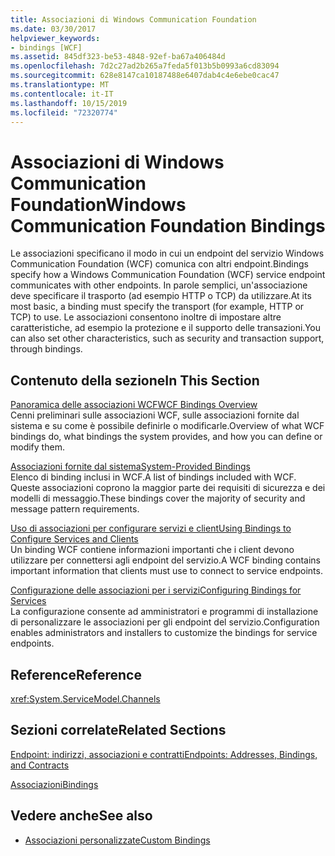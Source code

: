 ```yaml
---
title: Associazioni di Windows Communication Foundation
ms.date: 03/30/2017
helpviewer_keywords:
- bindings [WCF]
ms.assetid: 845df323-be53-4848-92ef-ba67a406484d
ms.openlocfilehash: 7d2c27ad2b265a7feda5f013b5b0993a6cd83094
ms.sourcegitcommit: 628e8147ca10187488e6407dab4c4e6ebe0cac47
ms.translationtype: MT
ms.contentlocale: it-IT
ms.lasthandoff: 10/15/2019
ms.locfileid: "72320774"
---
```

# <a name="windows-communication-foundation-bindings"></a><span data-ttu-id="6bbbe-102">Associazioni di Windows Communication Foundation</span><span class="sxs-lookup"><span data-stu-id="6bbbe-102">Windows Communication Foundation Bindings</span></span>
<span data-ttu-id="6bbbe-103">Le associazioni specificano il modo in cui un endpoint del servizio Windows Communication Foundation (WCF) comunica con altri endpoint.</span><span class="sxs-lookup"><span data-stu-id="6bbbe-103">Bindings specify how a Windows Communication Foundation (WCF) service endpoint communicates with other endpoints.</span></span> <span data-ttu-id="6bbbe-104">In parole semplici, un'associazione deve specificare il trasporto (ad esempio HTTP o TCP) da utilizzare.</span><span class="sxs-lookup"><span data-stu-id="6bbbe-104">At its most basic, a binding must specify the transport (for example, HTTP or TCP) to use.</span></span> <span data-ttu-id="6bbbe-105">Le associazioni consentono inoltre di impostare altre caratteristiche, ad esempio la protezione e il supporto delle transazioni.</span><span class="sxs-lookup"><span data-stu-id="6bbbe-105">You can also set other characteristics, such as security and transaction support, through bindings.</span></span>  
  
## <a name="in-this-section"></a><span data-ttu-id="6bbbe-106">Contenuto della sezione</span><span class="sxs-lookup"><span data-stu-id="6bbbe-106">In This Section</span></span>  
 [<span data-ttu-id="6bbbe-107">Panoramica delle associazioni WCF</span><span class="sxs-lookup"><span data-stu-id="6bbbe-107">WCF Bindings Overview</span></span>](bindings-overview.md)  
 <span data-ttu-id="6bbbe-108">Cenni preliminari sulle associazioni WCF, sulle associazioni fornite dal sistema e su come è possibile definirle o modificarle.</span><span class="sxs-lookup"><span data-stu-id="6bbbe-108">Overview of what WCF bindings do, what bindings the system provides, and how you can define or modify them.</span></span>  
  
 [<span data-ttu-id="6bbbe-109">Associazioni fornite dal sistema</span><span class="sxs-lookup"><span data-stu-id="6bbbe-109">System-Provided Bindings</span></span>](system-provided-bindings.md)  
 <span data-ttu-id="6bbbe-110">Elenco di binding inclusi in WCF.</span><span class="sxs-lookup"><span data-stu-id="6bbbe-110">A list of bindings included with WCF.</span></span> <span data-ttu-id="6bbbe-111">Queste associazioni coprono la maggior parte dei requisiti di sicurezza e dei modelli di messaggio.</span><span class="sxs-lookup"><span data-stu-id="6bbbe-111">These bindings cover the majority of security and message pattern requirements.</span></span>  
  
 [<span data-ttu-id="6bbbe-112">Uso di associazioni per configurare servizi e client</span><span class="sxs-lookup"><span data-stu-id="6bbbe-112">Using Bindings to Configure Services and Clients</span></span>](using-bindings-to-configure-services-and-clients.md)  
 <span data-ttu-id="6bbbe-113">Un binding WCF contiene informazioni importanti che i client devono utilizzare per connettersi agli endpoint del servizio.</span><span class="sxs-lookup"><span data-stu-id="6bbbe-113">A WCF binding contains important information that clients must use to connect to service endpoints.</span></span>  
  
 [<span data-ttu-id="6bbbe-114">Configurazione delle associazioni per i servizi</span><span class="sxs-lookup"><span data-stu-id="6bbbe-114">Configuring Bindings for Services</span></span>](configuring-bindings-for-wcf-services.md)  
 <span data-ttu-id="6bbbe-115">La configurazione consente ad amministratori e programmi di installazione di personalizzare le associazioni per gli endpoint del servizio.</span><span class="sxs-lookup"><span data-stu-id="6bbbe-115">Configuration enables administrators and installers to customize the bindings for service endpoints.</span></span>  
  
## <a name="reference"></a><span data-ttu-id="6bbbe-116">Reference</span><span class="sxs-lookup"><span data-stu-id="6bbbe-116">Reference</span></span>  
 <xref:System.ServiceModel.Channels>  
  
## <a name="related-sections"></a><span data-ttu-id="6bbbe-117">Sezioni correlate</span><span class="sxs-lookup"><span data-stu-id="6bbbe-117">Related Sections</span></span>  
 [<span data-ttu-id="6bbbe-118">Endpoint: indirizzi, associazioni e contratti</span><span class="sxs-lookup"><span data-stu-id="6bbbe-118">Endpoints: Addresses, Bindings, and Contracts</span></span>](./feature-details/endpoints-addresses-bindings-and-contracts.md)  
  
 [<span data-ttu-id="6bbbe-119">Associazioni</span><span class="sxs-lookup"><span data-stu-id="6bbbe-119">Bindings</span></span>](./feature-details/bindings.md)  
  
## <a name="see-also"></a><span data-ttu-id="6bbbe-120">Vedere anche</span><span class="sxs-lookup"><span data-stu-id="6bbbe-120">See also</span></span>

- [<span data-ttu-id="6bbbe-121">Associazioni personalizzate</span><span class="sxs-lookup"><span data-stu-id="6bbbe-121">Custom Bindings</span></span>](./extending/custom-bindings.md)
